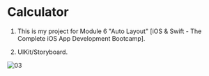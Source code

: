 # Calculator

1. This is my project for Module 6 "Auto Layout" [iOS & Swift - The Complete iOS App Development Bootcamp].

2. UIKit/Storyboard.

![03](https://user-images.githubusercontent.com/98012564/172139659-e4cac94c-64aa-47ed-934f-19b2a8f8e717.png)
